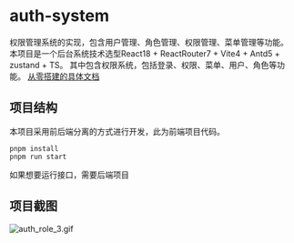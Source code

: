 # auth-system

权限管理系统的实现，包含用户管理、角色管理、权限管理、菜单管理等功能。
本项目是一个后台系统技术选型React18 + ReactRouter7 + Vite4 + Antd5 + zustand + TS。
其中包含权限系统，包括登录、权限、菜单、用户、角色等功能。
[从零搭建的具体文档](https://juejin.cn/column/7468533169966120987)

## 项目结构

本项目采用前后端分离的方式进行开发，此为前端项目代码。

```shell
pnpm install
pnpm run start
```

如果想要运行接口，需要后端项目

## 项目截图

![auth_role_3.gif](https://blog-huahua.oss-cn-beijing.aliyuncs.com/blog/code/auth_role_3.gif)
